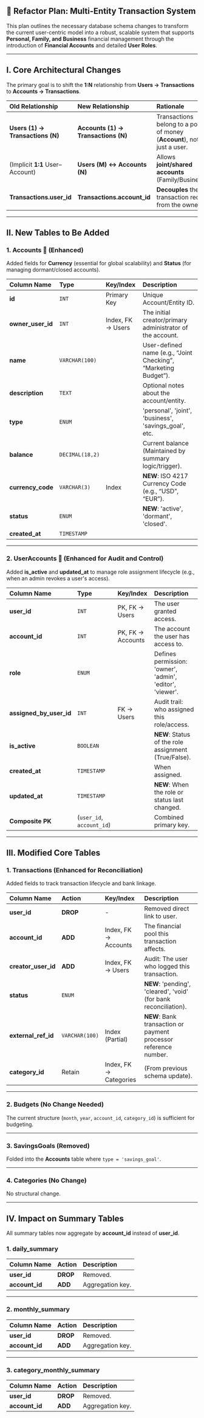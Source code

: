 ## 🎯 Refactor Plan: Multi-Entity Transaction System

This plan outlines the necessary database schema changes to transform the current user-centric model into a robust, scalable system that supports **Personal, Family, and Business** financial management through the introduction of **Financial Accounts** and detailed **User Roles**.

---

## I. Core Architectural Changes

The primary goal is to shift the **1:N** relationship from **Users → Transactions** to **Accounts → Transactions**.

| Old Relationship                 | New Relationship                    | Rationale                                                              |
| :------------------------------- | :---------------------------------- | :--------------------------------------------------------------------- |
| **Users (1) → Transactions (N)** | **Accounts (1) → Transactions (N)** | Transactions belong to a pool of money (**Account**), not just a user. |
| (Implicit **1:1** User–Account)  | **Users (M) ↔ Accounts (N)**        | Allows **joint/shared accounts** (Family/Business).                    |
| **Transactions.user_id**         | **Transactions.account_id**         | **Decouples** the transaction record from the owner.                   |

---

## II. New Tables to Be Added

### 1. Accounts 🏦 (Enhanced)

Added fields for **Currency** (essential for global scalability) and **Status** (for managing dormant/closed accounts).

| Column Name       | Type            | Key/Index         | Description                                                     |
| :---------------- | :-------------- | :---------------- | :-------------------------------------------------------------- |
| **id**            | `INT`           | Primary Key       | Unique Account/Entity ID.                                       |
| **owner_user_id** | `INT`           | Index, FK → Users | The initial creator/primary administrator of the account.       |
| **name**          | `VARCHAR(100)`  |                   | User-defined name (e.g., “Joint Checking”, “Marketing Budget”). |
| **description**   | `TEXT`          |                   | Optional notes about the account/entity.                        |
| **type**          | `ENUM`          |                   | 'personal', 'joint', 'business', 'savings_goal', etc.           |
| **balance**       | `DECIMAL(18,2)` |                   | Current balance (Maintained by summary logic/trigger).          |
| **currency_code** | `VARCHAR(3)`    | Index             | **NEW**: ISO 4217 Currency Code (e.g., “USD”, “EUR”).           |
| **status**        | `ENUM`          |                   | **NEW**: 'active', 'dormant', 'closed'.                         |
| **created_at**    | `TIMESTAMP`     |                   |                                                                 |

---

### 2. UserAccounts 🤝 (Enhanced for Audit and Control)

Added **is_active** and **updated_at** to manage role assignment lifecycle (e.g., when an admin revokes a user's access).

| Column Name             | Type                      | Key/Index         | Description                                               |
| :---------------------- | :------------------------ | :---------------- | :-------------------------------------------------------- |
| **user_id**             | `INT`                     | PK, FK → Users    | The user granted access.                                  |
| **account_id**          | `INT`                     | PK, FK → Accounts | The account the user has access to.                       |
| **role**                | `ENUM`                    |                   | Defines permission: 'owner', 'admin', 'editor', 'viewer'. |
| **assigned_by_user_id** | `INT`                     | FK → Users        | Audit trail: who assigned this role/access.               |
| **is_active**           | `BOOLEAN`                 |                   | **NEW**: Status of the role assignment (True/False).      |
| **created_at**          | `TIMESTAMP`               |                   | When assigned.                                            |
| **updated_at**          | `TIMESTAMP`               |                   | **NEW**: When the role or status last changed.            |
| **Composite PK**        | (`user_id`, `account_id`) |                   | Combined primary key.                                     |

---

## III. Modified Core Tables

### 1. Transactions (Enhanced for Reconciliation)

Added fields to track transaction lifecycle and bank linkage.

| Column Name         | Action         | Key/Index              | Description                                                      |
| :------------------ | :------------- | :--------------------- | :--------------------------------------------------------------- |
| **user_id**         | **DROP**       | -                      | Removed direct link to user.                                     |
| **account_id**      | **ADD**        | Index, FK → Accounts   | The financial pool this transaction affects.                     |
| **creator_user_id** | **ADD**        | Index, FK → Users      | Audit: The user who logged this transaction.                     |
| **status**          | `ENUM`         |                        | **NEW**: 'pending', 'cleared', 'void' (for bank reconciliation). |
| **external_ref_id** | `VARCHAR(100)` | Index (Partial)        | **NEW**: Bank transaction or payment processor reference number. |
| **category_id**     | Retain         | Index, FK → Categories | (From previous schema update).                                   |

---

### 2. Budgets (No Change Needed)

The current structure (`month`, `year`, `account_id`, `category_id`) is sufficient for budgeting.

---

### 3. SavingsGoals (Removed)

Folded into the **Accounts** table where `type = 'savings_goal'`.

---

### 4. Categories (No Change)

No structural change.

---

## IV. Impact on Summary Tables

All summary tables now aggregate by **account_id** instead of **user_id**.

### 1. daily_summary

| Column Name    | Action   | Description      |
| :------------- | :------- | :--------------- |
| **user_id**    | **DROP** | Removed.         |
| **account_id** | **ADD**  | Aggregation key. |

---

### 2. monthly_summary

| Column Name    | Action   | Description      |
| :------------- | :------- | :--------------- |
| **user_id**    | **DROP** | Removed.         |
| **account_id** | **ADD**  | Aggregation key. |

---

### 3. category_monthly_summary

| Column Name    | Action   | Description      |
| :------------- | :------- | :--------------- |
| **user_id**    | **DROP** | Removed.         |
| **account_id** | **ADD**  | Aggregation key. |
